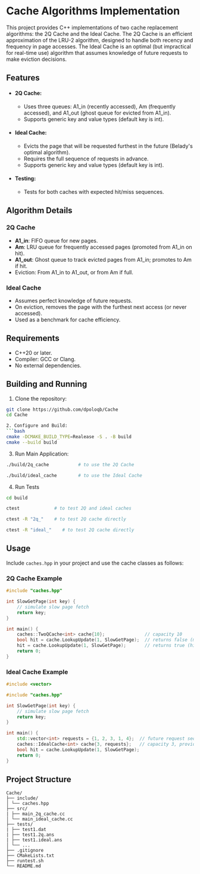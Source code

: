 # Cache Algorithms Implementation

This project provides C++ implementations of two cache replacement algorithms: the 2Q Cache and the Ideal Cache. The 2Q Cache is an efficient approximation of the LRU-2 algorithm, designed to handle both recency and frequency in page accesses. The Ideal Cache is an optimal (but impractical for real-time use) algorithm that assumes knowledge of future requests to make eviction decisions.

## Features

- #### 2Q Cache:
    - Uses three queues: A1_in (recently accessed), Am (frequently accessed), and A1_out (ghost queue for evicted from A1_in).
    - Supports generic key and value types (default key is int).
- #### Ideal Cache:
    - Evicts the page that will be requested furthest in the future (Belady's optimal algorithm).
    - Requires the full sequence of requests in advance.
    - Supports generic key and value types (default key is int).
- #### Testing:
    - Tests for both caches with expected hit/miss sequences.

## Algorithm Details

### 2Q Cache
- **A1_in**: FIFO queue for new pages.
- **Am**: LRU queue for frequently accessed pages (promoted from A1_in on hit).
- **A1_out**: Ghost queue to track evicted pages from A1_in; promotes to Am if hit.
- Eviction: From A1_in to A1_out, or from Am if full.

### Ideal Cache
- Assumes perfect knowledge of future requests.
- On eviction, removes the page with the furthest next access (or never accessed).
- Used as a benchmark for cache efficiency.

## Requirements
- C++20 or later.
- Compiler: GCC or Clang.
- No external dependencies.

## Building and Running
1. Clone the repository:
```bash
git clone https://github.com/dpoloqb/Cache
cd Cache

2. Configure and Build:
```bash
cmake -DCMAKE_BUILD_TYPE=Realease -S . -B build
cmake --build build
```
3. Run Main Application:
```bash
./build/2q_cache           # to use the 2Q Cache

./build/ideal_cache        # to use the Ideal Cache
```
4. Run Tests 
```bash
cd build

ctest             # to test 2Q and ideal caches

ctest -R "2q_"    # to test 2Q cache directly

ctest -R "ideal_"    # to test 2Q cache directly
```

## Usage
Include ```caches.hpp``` in your project and use the cache classes as follows:

### 2Q Cache Example
```cpp
#include "caches.hpp"

int SlowGetPage(int key) {
    // simulate slow page fetch
    return key;
}

int main() {
    caches::TwoQCache<int> cache{10};               // capacity 10
    bool hit = cache.LookupUpdate(1, SlowGetPage);  // returns false (miss), inserts
    hit = cache.LookupUpdate(1, SlowGetPage);       // returns true (hit)
    return 0;
}
```

### Ideal Cache Example
```cpp
#include <vector>

#include "caches.hpp"

int SlowGetPage(int key) {
    // simulate slow page fetch
    return key;
}

int main() {
    std::vector<int> requests = {1, 2, 3, 1, 4};  // future request sequence
    caches::IdealCache<int> cache{3, requests};   // capacity 3, provide full requests
    bool hit = cache.LookupUpdate(1, SlowGetPage);
    return 0;
}
```

## Project Structure
```
Cache/
├── include/
│ └── caches.hpp
├── src/
| ├── main_2q_cache.cc
│ └── main_ideal_cache.cc
├── tests/
| ├── test1.dat
| ├── test1.2q.ans
| ├── test1.ideal.ans
│ └── ...
├── .gitignore
├── CMakeLists.txt
├── runtest.sh
└── README.md
```


